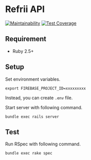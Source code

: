 # Refrii API

[![Maintainability](https://api.codeclimate.com/v1/badges/735803a43f57d2785aa1/maintainability)](https://codeclimate.com/github/mukopikmin/refrii-api/maintainability)
[![Test Coverage](https://codeclimate.com/github/mukopikmin/refrii-api/badges/coverage.svg)](https://codeclimate.com/github/mukopikmin/refrii-api/coverage)

## Requirement

 * Ruby 2.5+

## Setup

Set environment variables.

    export FIREBASE_PROJECT_ID=xxxxxxxxx

Instead, you can create `.env` file.

Start server with following command.

    bundle exec rails server

## Test

Run RSpec with following command.

    bundle exec rake spec
